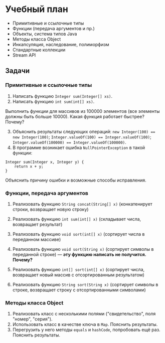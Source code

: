 Учебный план
============

- Примитивные и ссылочные типы
- Функции (передача аргументов и пр.)
- Объекты, система типов Java
- Методы класса Object
- Инкапсуляция, наследование, полиморфизм
- Стандартные коллекции
- Stream API

Задачи
------

### Примитивные и ссылочные типы

1. Написать функцию `Integer sum(Integer[] xs)`.
2. Написать функцию `int sum(int[] xs)`.

Выполнить функции для массивов из 100000 элементов (все элементы должны быть больше 10000).
Какая функция работает быстрее? Почему?

3. Объяснить результаты следующих операций: `new Integer(100) == new Integer(100)`; `Integer.valueOf(100) == Integer.valueOf(100)`; `Integer.valueOf(100000) == Integer.valueOf(100000)`.
4. В программе возникает ошибка `NullPointerException` в такой функции:

```
Integer sum(Integer x, Integer y) {
    return x + y;
}
```

Объяснить причину ошибки и возможные способы исправления.

### Функции, передача аргументов

1. Реализовать функцию `String concat(String[] x)` (конкатенирует строки, возвращает новую строку)
2. Реализовать функцию `int sum(int[] x)` (складывает числа, возвращает результат)
3. Реализовать функцию `void sort(int[] x)` (сортирует числа в переданном массиве)
4. Реализовать функцию `void sort(String x)` (сортирует символы в переданной строке)
    — **эту функцию написать не получится. Почему?**
   
5. Реализовать функцию `int[] sort(int[] x)` (сортирует числа, возвращает новый массив с отсортированным результатом)
6. Реализовать функцию `String sort(String x)` (сортирует символы в строке, возвращает строку с отсортированными символами)

### Методы класса Object

1. Реализовать класс с несколькими полями ("свидетельство", поля "номер", "серия").
2. Использовать класс в качестве ключа в `Map`. Пояснить результаты.
3. Перегрузить у него методы `equals` и `hashCode`, попробовать ещё раз. Пояснить результаты.
